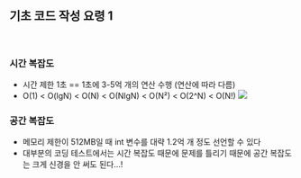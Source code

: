 ## 기초 코드 작성 요령 1

<br/>

### 시간 복잡도

- 시간 제한 1초 == 1초에 3-5억 개의 연산 수행 (연산에 따라 다름)
- O(1) < O(lgN) < O(N) < O(NlgN) < O(N²) < O(2^N) < O(N!)
  ![](https://velog.velcdn.com/images/corinthionia/post/9842dc90-050b-4894-b910-889aceea9a32/image.png)

### 공간 복잡도

- 메모리 제한이 512MB일 때 int 변수를 대략 1.2억 개 정도 선언할 수 있다
- 대부분의 코딩 테스트에서는 시간 복잡도 때문에 문제를 틀리기 때문에 공간 복잡도는 크게 신경을 안 써도 된다...!
